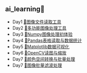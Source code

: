 ## ai_learning🐣 

- Day1 [🔨图像文件读取工具](d_1_file_utils/README.md)
- Day2 [🔨多功能图像处理工具](d_2_file_utils/README.md)
- Day3 [🔨Numpy图像处理初体验](d_3_file_utils/README.md)
- Day4 [🔨Pandas表格读取与数据统计](d_4_file_utils/README.md)
- Day5 [🔨Matplotlib数据可视化](d_5_file_utils/README.md)
- Day6 [🔨OpenCV读图与缩放](d_6_file_utils/README.md)
- Day7 [🔨颜色空间转换与批量处理](d_7_file_utils/README.md)
- Day7 [🔨图像批量滤波处理](d_8_file_utils/README.md)
